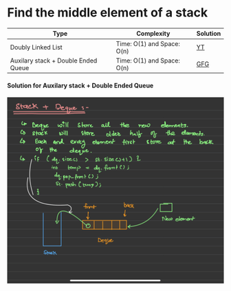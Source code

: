 Find the middle element of a stack
===

|Type|Complexity|Solution|
|----|----------|--------|
|Doubly Linked List|Time: O(1) and Space: O(n)|[YT](https://youtu.be/ua1bPxSV_H0?si=lsfbIvB6YDKMd-cb)|
|Auxilary stack + Double Ended Queue|Time: O(1) and Space: O(n)|[GFG](https://www.geeksforgeeks.org/design-a-stack-with-find-middle-operation/)|


#### Solution for Auxilary stack + Double Ended Queue
![image](Imgg.jpg)
